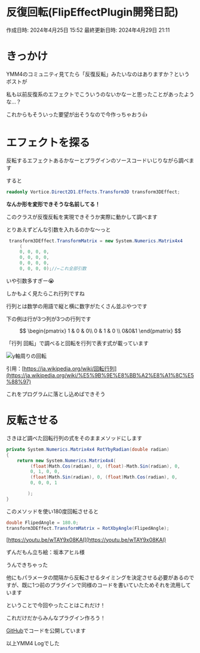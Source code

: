 # 反復回転(FlipEffectPlugin開発日記)

作成日時: 2024年4月25日 15:52
最終更新日時: 2024年4月29日 21:11

# きっかけ

YMM4のコミュニティ見てたら「反復反転」みたいなのはありますか？というポストが

私も以前反復系のエフェクトでこういうのないかなーと思ったことがあったような…？

これからもそういった要望が出そうなので今作っちゃおう👍

# エフェクトを探る

反転するエフェクトあるかなーとプラグインのソースコードいじりながら調べます

すると

```csharp
readonly Vortice.Direct2D1.Effects.Transform3D transform3DEffect;
```

**なんか形を変形できそうな名前してる！**

このクラスが反復反転を実現できそうか実際に動かして調べます

とりあえずどんな引数を入れるのかな～っと

```csharp
 transform3DEffect.TransformMatrix = new System.Numerics.Matrix4x4
     (
     0, 0, 0, 0, 
     0, 0, 0, 0, 
     0, 0, 0, 0, 
     0, 0, 0, 0);//←これ全部引数
```

いや引数多すぎー😭

しかもよく見たらこれ行列ですね

行列とは数学の用語で縦と横に数字がたくさん並ぶやつです

下の例は行が3つ列が3つの行列です

$$
\begin{pmatrix} 1 & 0 & 0\\
   0 & 1 & 0 \\
0&0&1
\end{pmatrix}
$$

「行列 回転」で調べると回転を行列で表す式が載っています

![y軸周りの回転](https://wikimedia.org/api/rest_v1/media/math/render/svg/769f03a9eea685228b3b7b86c0d075924da7351a)

引用：[https://ja.wikipedia.org/wiki/回転行列](https://ja.wikipedia.org/wiki/%E5%9B%9E%E8%BB%A2%E8%A1%8C%E5%88%97)

これをプログラムに落とし込めばできそう

# 反転させる

さきほど調べた回転行列の式をそのままメソッドにします

```csharp
private System.Numerics.Matrix4x4 RotYbyRadian(double radian)
{
    return new System.Numerics.Matrix4x4(
         (float)Math.Cos(radian), 0, (float)-Math.Sin(radian), 0,
         0, 1, 0, 0,
         (float)Math.Sin(radian), 0, (float)Math.Cos(radian), 0,
         0, 0, 0, 1

        );
}
```

このメソッドを使い180度回転させると

```csharp
double FlipedAngle = 180.0;
transform3DEffect.TransformMatrix = RotXbyAngle(FlipedAngle);
```

[https://youtu.be/wTAY9x08KAI](https://youtu.be/wTAY9x08KAI)

ずんだもん立ち絵：坂本アヒル様

うんできちゃった

他にもパラメータの間隔から反転させるタイミングを決定させる必要があるのですが、既に1つ前のプラグインで同様のコードを書いていたためそれを流用しています

ということで今回やったことはこれだけ！

これだけだからみんなプラグイン作ろう！

[GitHub](https://github.com/Shahulog/FlipEffectPlugin)でコードを公開しています

以上YMM4 Logでした